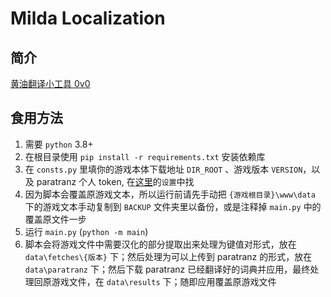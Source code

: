 # Milda Localization

## 简介
[黄油翻译小工具 0v0](https://github.com/NumberSir/milda_localization)

## 食用方法
1. 需要 `python` 3.8+
2. 在根目录使用 `pip install -r requirements.txt` 安装依赖库
3. 在 `consts.py` 里填你的游戏本体下载地址 `DIR_ROOT` 、游戏版本 `VERSION`，以及 paratranz 个人 token, 在[这里](https://paratranz.cn/users/my)的`设置`中找
4. 因为脚本会覆盖原游戏文本，所以运行前请先手动把 `{游戏根目录}\www\data` 下的游戏文本手动复制到 `BACKUP` 文件夹里以备份，或是注释掉 `main.py` 中的覆盖原文件一步
5. 运行 `main.py` (`python -m main`)
6. 脚本会将游戏文件中需要汉化的部分提取出来处理为键值对形式，放在 `data\fetches\{版本}` 下；然后处理为可以上传到 paratranz 的形式，放在 `data\paratranz` 下；然后下载 paratranz 已经翻译好的词典并应用，最终处理回原游戏文件，在 `data\results` 下；随即应用覆盖原游戏文件